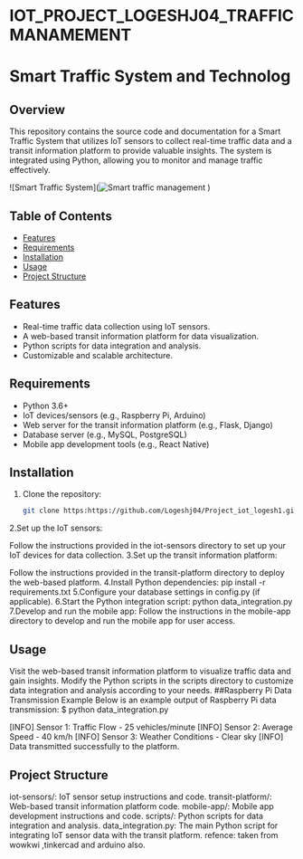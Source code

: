 # IOT_PROJECT_LOGESHJ04_TRAFFIC MANAMEMENT
# Smart Traffic System and Technolog

## Overview

This repository contains the source code and documentation for a Smart Traffic System that utilizes IoT sensors to collect real-time traffic data and a transit information platform to provide valuable insights. The system is integrated using Python, allowing you to monitor and manage traffic effectively.

![Smart Traffic System](![Smart traffic management](https://github.com/Logeshj04/Project_iot_logesh1/assets/146071456/a213357a-bc2b-4a35-a612-f31f4649f1ec)
)

## Table of Contents

- [Features](#features)
- [Requirements](#requirements)
- [Installation](#installation)
- [Usage](#usage)
- [Project Structure](#project-structure)

## Features

- Real-time traffic data collection using IoT sensors.
- A web-based transit information platform for data visualization.
- Python scripts for data integration and analysis.
- Customizable and scalable architecture.

## Requirements

- Python 3.6+
- IoT devices/sensors (e.g., Raspberry Pi, Arduino)
- Web server for the transit information platform (e.g., Flask, Django)
- Database server (e.g., MySQL, PostgreSQL)
- Mobile app development tools (e.g., React Native)

## Installation

1. Clone the repository:

   ```bash
   git clone https:https://github.com/Logeshj04/Project_iot_logesh1.git
2.Set up the IoT sensors:
 
   Follow the instructions provided in the iot-sensors directory to set up your IoT devices for data collection.
3.Set up the transit information platform:
   
   Follow the instructions provided in the transit-platform directory to deploy the web-based platform.
4.Install Python dependencies:
   pip install -r requirements.txt
5.Configure your database settings in config.py (if applicable).
6.Start the Python integration script:
    python data_integration.py
7.Develop and run the mobile app:
    Follow the instructions in the mobile-app directory to develop and run the mobile app for user access.
##  Usage
 Visit the web-based transit information platform to visualize traffic data and gain insights.
 Modify the Python scripts in the scripts directory to customize data integration and analysis according to your needs.
##Raspberry Pi Data Transmission Example
Below is an example output of Raspberry Pi data transmission:
$ python data_integration.py

[INFO] Sensor 1: Traffic Flow - 25 vehicles/minute
[INFO] Sensor 2: Average Speed - 40 km/h
[INFO] Sensor 3: Weather Conditions - Clear sky
[INFO] Data transmitted successfully to the platform.

##  Project Structure
iot-sensors/: IoT sensor setup instructions and code.
transit-platform/: Web-based transit information platform code.
mobile-app/: Mobile app development instructions and code.
scripts/: Python scripts for data integration and analysis.
data_integration.py: The main Python script for integrating IoT sensor data with the transit platform.
refence: taken from wowkwi ,tinkercad and arduino also.





